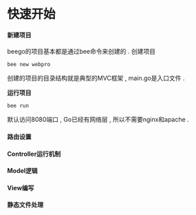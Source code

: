 # 快速开始

#### 新建项目

beego的项目基本都是通过bee命令来创建的 . 创建项目

```
bee new webpro
```

创建的项目的目录结构就是典型的MVC框架 , main.go是入口文件 . 

**运行项目**

```
bee run
```

默认访问8080端口 , Go已经有网络层 , 所以不需要nginx和apache . 

#### 路由设置

#### Controller运行机制

#### Model逻辑

#### View编写

#### 静态文件处理




